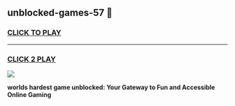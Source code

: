 
## unblocked-games-57 👋
<h3>
<a href="https://premium.freeplayer.one?title=unblocked-games-57&ref=14F">CLICK TO PLAY</a></h3>
<hr>

<h3>
<a href="https://premium.freeplayer.one?title=unblocked-games-57&ref=14F">CLICK 2 PLAY</a>
  
</h3>

<a href="https://premium.freeplayer.one?title=unblocked-games-57&ref=12F/"><img src="https://clearcache.store/games.png"></a>


**worlds hardest game unblocked: Your Gateway to Fun and Accessible Online Gaming**

